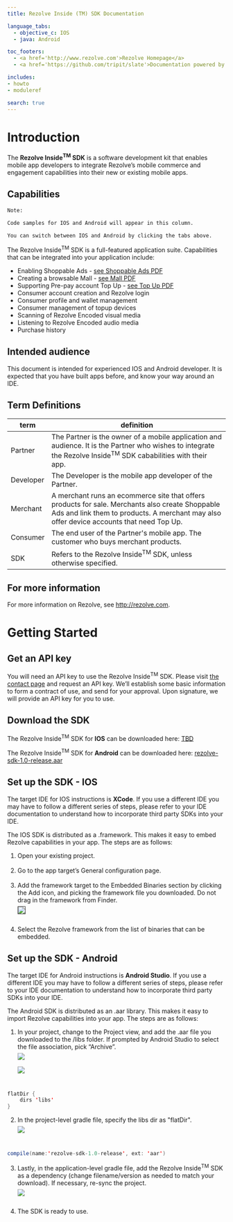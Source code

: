 ```yaml
---
title: Rezolve Inside (TM) SDK Documentation

language_tabs:
  - objective_c: IOS
  - java: Android

toc_footers:
  - <a href='http://www.rezolve.com'>Rezolve Homepage</a>
  - <a href='https://github.com/tripit/slate'>Documentation powered by Slate</a>

includes:
- howto
- moduleref

search: true
---
```


# Introduction

The **Rezolve Inside<sup>TM</sup> SDK** is a software development kit that enables mobile app developers to integrate Rezolve’s mobile commerce and engagement capabilities into their new or existing mobile apps.
## Capabilities

```html
Note:

Code samples for IOS and Android will appear in this column.

You can switch between IOS and Android by clicking the tabs above.
```

The Rezolve Inside<sup>TM</sup> SDK is a full-featured application suite. Capabilities that can be integrated into your application include:

* Enabling Shoppable Ads - <a href="images/RezolveOverview-ShoppableAds.pdf">see Shoppable Ads PDF</a>
* Creating a browsable Mall - <a href="images/RezolveOverview-Mall.pdf">see Mall PDF</a>
* Supporting Pre-pay account Top Up - <a href="images/RezolveOverview-TopUp.pdf">see Top Up PDF</a>
* Consumer account creation and Rezolve login
* Consumer profile and wallet management
* Consumer management of topup devices
* Scanning of Rezolve Encoded visual media
* Listening to Rezolve Encoded audio media
* Purchase history

## Intended audience

This document is intended for experienced IOS and Android developer. It is expected that you have built apps before, and know your way around an IDE.

## Term Definitions

|term|definition|
|---|---|
|Partner|The Partner is the owner of a mobile application and audience. It is the Partner who wishes to integrate the Rezolve Inside<sup>TM</sup> SDK cababilities with their app. |
|Developer|The Developer is the mobile app developer of the Partner.|
|Merchant|A merchant runs an ecommerce site that offers products for sale. Merchants also create Shoppable Ads and link them to products. A merchant may also offer device accounts that need Top Up. |
|Consumer|The end user of the Partner's mobile app. The customer who buys merchant products.|
|SDK|Refers to the Rezolve Inside<sup>TM</sup> SDK, unless otherwise specified.|


## For more information

For more information on Rezolve, see http://rezolve.com.


# Getting Started

## Get an API key

You will need an API key to use the Rezolve Inside<sup>TM</sup> SDK.  Please visit <a href="https://www.rezolve.com/#sectionForm">the contact page</a> and request an API key. We’ll establish some basic information to form a contract of use, and send for your approval. Upon signature, we will provide an API key for you to use.

## Download the SDK

The Rezolve Inside<sup>TM</sup> SDK for **IOS** can be downloaded here: <a href="#">TBD</a>

The Rezolve Inside<sup>TM</sup> SDK for **Android** can be downloaded here: <a href="https://www.rezolve.com/sdk-releases/rezolve-sdk-1.0-release.aar">rezolve-sdk-1.0-release.aar</a>

## Set up the SDK - IOS

The target IDE for IOS instructions is **XCode**. If you use a different IDE you may have to follow a different series of steps, please refer to your IDE documentation to understand how to incorporate third party SDKs into your IDE.

The IOS SDK is distributed as a .framework. This makes it easy to embed Rezolve capabilities in your app. The steps are as follows:

1. Open your existing project.<br/><br/>
2. Go to the app target’s General configuration page.<br/><br/>
3. Add the framework target to the Embedded Binaries section by clicking the Add icon, and picking the framework file you downloaded. Do not drag in the framework from Finder. <br/><img src="images/add-framework.png" style="margin:6px 0; border:1px solid #333;"><br/><br/>
4. Select the Rezolve framework from the list of binaries that can be embedded.


## Set up the SDK - Android

The target IDE for Android instructions is **Android Studio**. If you use a different IDE you may have to follow a different series of steps, please refer to your IDE documentation to understand how to incorporate third party SDKs into your IDE.

The Android SDK is distributed as an .aar library. This makes it easy to import Rezolve capabilities into your app. The steps are as follows:

<ol>
<li> In your project, change to the Project view, and add the .aar file you downloaded to the /libs folder. If prompted by Android Studio to select the file association, pick “Archive”. <br/><img src="images/import-1-addtolib.png" style="margin:6px 0;"><br/><img src="images/import-2-lib.png" style="margin:6px 0;"><br/><br/></li></ol>

```java
flatDir {
    dirs 'libs'
}
```

<ol start="2"><li>In the project-level gradle file, specify the libs dir as "flatDir". <br/><img src="images/import-3-addtogradle.png" style="margin:6px 0;"><br/><br/></li></ol>

```java
compile(name:'rezolve-sdk-1.0-release', ext: 'aar')
```

<ol start="3"><li>Lastly, in the application-level gradle file, add the Rezolve Inside<sup>TM</sup> SDK as a dependency (change filename/version as needed to match your download). If necessary, re-sync the project.<br/><img src="images/import-4-addtodepen.png" style="margin:6px 0;"><br/><br/></li><li>The SDK is ready to use.</li></ol>


